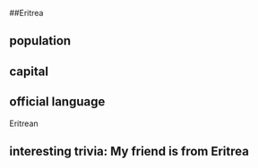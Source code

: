 ##Eritrea
## population


## capital

 
## official language
Eritrean


## interesting trivia: My friend is from Eritrea



